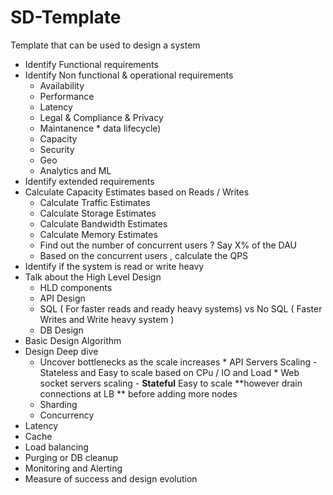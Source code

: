 # SD-Template
Template that can be used to design a system


*  Identify Functional requirements
*  Identify Non functional & operational requirements    
      * Availability
      * Performance
      * Latency
      * Legal & Compliance & Privacy
      * Maintanence * data lifecycle)
      * Capacity
      * Security
      * Geo
      * Analytics and ML
*  Identify extended requirements
*  Calculate Capacity Estimates based on Reads / Writes
      * Calculate Traffic Estimates
      * Calculate Storage Estimates
      * Calculate Bandwidth Estimates
      * Calculate Memory Estimates
      * Find out the number of concurrent users ? Say X% of the DAU
      * Based on the concurrent users , calculate the QPS
*  Identify if the system is read or write heavy
*  Talk about the High Level Design
      * HLD components
      * API Design
      * SQL ( For faster reads and ready heavy systems)  vs No SQL  ( Faster Writes and Write heavy system )
      * DB Design
*  Basic Design Algorithm
*  Design Deep dive
     *  Uncover bottlenecks as the scale increases
            * API Servers Scaling - Stateless and Easy to scale based on CPu / IO and Load
            * Web socket servers scaling  - **Stateful** Easy to scale **however drain connections at LB ** before adding more nodes
     *  Sharding 
     *  Concurrency 
*  Latency
*  Cache
*  Load balancing
* Purging or DB cleanup
*  Monitoring and Alerting
*  Measure of success and design evolution


